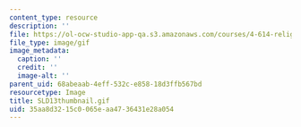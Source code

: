```yaml
---
content_type: resource
description: ''
file: https://ol-ocw-studio-app-qa.s3.amazonaws.com/courses/4-614-religious-architecture-and-islamic-cultures-fall-2002/35aa8d3215c0065eaa4736431e28a054_SLD13thumbnail.gif
file_type: image/gif
image_metadata:
  caption: ''
  credit: ''
  image-alt: ''
parent_uid: 68abeaab-4eff-532c-e858-18d3ffb567bd
resourcetype: Image
title: SLD13thumbnail.gif
uid: 35aa8d32-15c0-065e-aa47-36431e28a054
---
```

